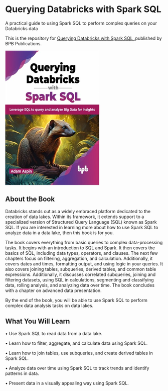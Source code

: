 # Querying Databricks with Spark SQL

A practical guide to using Spark SQL to perform complex queries on your Databricks data

This is the repository for [Querying Databricks with Spark SQL
](https://bpbonline.com/products/querying-databricks-with-spark-sql?variant=42914771304648),published by BPB Publications.

<img src="9789355518019.jpg">

## About the Book
Databricks stands out as a widely embraced platform dedicated to the creation of data lakes. Within its framework, it extends support to a specialized version of Structured Query Language (SQL) known as Spark SQL. If you are interested in learning more about how to use Spark SQL to analyze data in a data lake, then this book is for you.

The book covers everything from basic queries to complex data-processing tasks. It begins with an introduction to SQL and Spark. It then covers the basics of SQL, including data types, operators, and clauses. The next few chapters focus on filtering, aggregation, and calculation. Additionally, it covers dates and times, formatting output, and using logic in your queries. It also covers joining tables, subqueries, derived tables, and common table expressions. Additionally, it discusses correlated subqueries, joining and filtering datasets, using SQL in calculations, segmenting and classifying data, rolling analysis, and analyzing data over time. The book concludes with a chapter on advanced data presentation.

By the end of the book, you will be able to use Spark SQL to perform complex data analysis tasks on data lakes.

## What You Will Learn
•  Use Spark SQL to read data from a data lake.

•  Learn how to filter, aggregate, and calculate data using Spark SQL.

•  Learn how to join tables, use subqueries, and create derived tables in Spark SQL.

•  Analyze data over time using Spark SQL to ​track trends and identify patterns in data.

•  Present data in a visually appealing way using Spark SQL.
